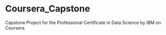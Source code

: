 # Coursera_Capstone
Capstone Project for the Professional Certificate in Data Science by IBM on Coursera.
